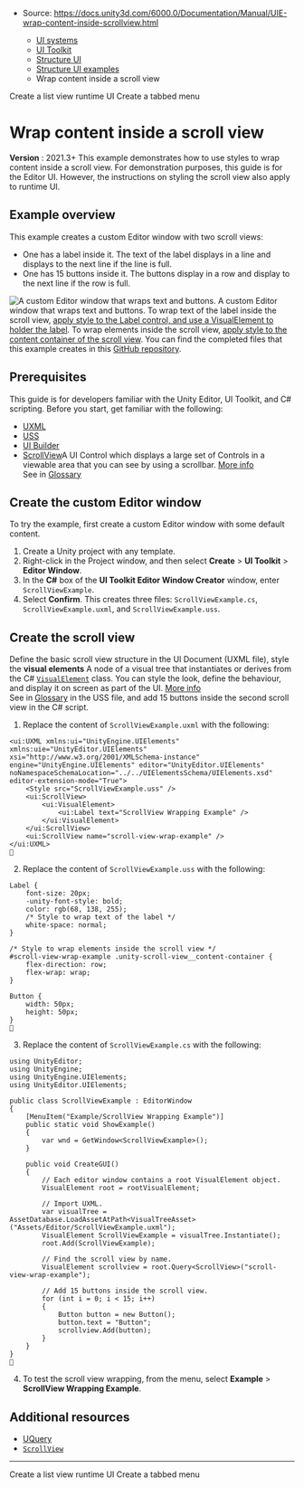 * Source: https://docs.unity3d.com/6000.0/Documentation/Manual/UIE-wrap-content-inside-scrollview.html

  * [UI systems](https://docs.unity3d.com/6000.0/Documentation/Manual/UIToolkits.html)
  * [UI Toolkit](https://docs.unity3d.com/6000.0/Documentation/Manual/UIElements.html)
  * [Structure UI](https://docs.unity3d.com/6000.0/Documentation/Manual/UIE-structure-ui.html)
  * [Structure UI examples](https://docs.unity3d.com/6000.0/Documentation/Manual/UIE-uxml-examples.html)
  * Wrap content inside a scroll view


[](https://docs.unity3d.com/6000.0/Documentation/Manual/UIE-HowTo-CreateRuntimeUI.html)
Create a list view runtime UI
[](https://docs.unity3d.com/6000.0/Documentation/Manual/UIE-create-tabbed-menu-for-runtime.html)
Create a tabbed menu
# Wrap content inside a scroll view
**Version** : 2021.3+
This example demonstrates how to use styles to wrap content inside a scroll view. For demonstration purposes, this guide is for the Editor UI. However, the instructions on styling the scroll view also apply to runtime UI.
## Example overview
This example creates a custom Editor window with two scroll views:
  * One has a label inside it. The text of the label displays in a line and displays to the next line if the line is full.
  * One has 15 buttons inside it. The buttons display in a row and display to the next line if the row is full.

![A custom Editor window that wraps text and buttons.](https://docs.unity3d.com/6000.0/Documentation/uploads/Main/uxml/scroll-view-wrapping.png) A custom Editor window that wraps text and buttons.
To wrap text of the label inside the scroll view, [apply style to the Label control, and use a VisualElement to holder the label](https://docs.unity3d.com/6000.0/Documentation/Manual/UIE-uxml-element-ScrollView.html#wrap-text-of-elements-inside-scrollview).
To wrap elements inside the scroll view, [apply style to the content container of the scroll view](https://docs.unity3d.com/6000.0/Documentation/Manual/UIE-uxml-element-ScrollView.html#wrap-elements-inside-scrollview).
You can find the completed files that this example creates in this [GitHub repository](https://github.com/Unity-Technologies/ui-toolkit-manual-code-examples/tree/master/wrap-content-inside-scrollview).
## Prerequisites
This guide is for developers familiar with the Unity Editor, UI Toolkit, and C# scripting. Before you start, get familiar with the following:
  * [UXML](https://docs.unity3d.com/6000.0/Documentation/Manual/UIE-UXML.html)
  * [USS](https://docs.unity3d.com/6000.0/Documentation/Manual/UIE-USS.html)
  * [UI Builder](https://docs.unity3d.com/6000.0/Documentation/Manual/UIBuilder.html)
  * [ScrollView](https://docs.unity3d.com/6000.0/Documentation/Manual/UIE-uxml-element-ScrollView.html)A UI Control which displays a large set of Controls in a viewable area that you can see by using a scrollbar. [More info](https://docs.unity3d.com/6000.0/Documentation/Manual/UIE-uxml-element-ScrollView.html)  
See in [Glossary](https://docs.unity3d.com/6000.0/Documentation/Manual/Glossary.html#ScrollView)


## Create the custom Editor window
To try the example, first create a custom Editor window with some default content.
  1. Create a Unity project with any template.
  2. Right-click in the Project window, and then select **Create** > **UI Toolkit** > **Editor Window**.
  3. In the **C#** box of the **UI Toolkit Editor Window Creator** window, enter `ScrollViewExample`.
  4. Select **Confirm**. This creates three files: `ScrollViewExample.cs`, `ScrollViewExample.uxml`, and `ScrollViewExample.uss`.


## Create the scroll view
Define the basic scroll view structure in the UI Document (UXML file), style the **visual elements** A node of a visual tree that instantiates or derives from the C# [`VisualElement`](https://docs.unity3d.com/6000.0/Documentation/ScriptReference/UIElements.VisualElement.html) class. You can style the look, define the behaviour, and display it on screen as part of the UI. [More info](https://docs.unity3d.com/6000.0/Documentation/Manual/UIE-VisualTree.html)  
See in [Glossary](https://docs.unity3d.com/6000.0/Documentation/Manual/Glossary.html#Visualelement) in the USS file, and add 15 buttons inside the second scroll view in the C# script.
  1. Replace the content of `ScrollViewExample.uxml` with the following:
```
<ui:UXML xmlns:ui="UnityEngine.UIElements" xmlns:uie="UnityEditor.UIElements" xsi="http://www.w3.org/2001/XMLSchema-instance" engine="UnityEngine.UIElements" editor="UnityEditor.UIElements" noNamespaceSchemaLocation="../../UIElementsSchema/UIElements.xsd" editor-extension-mode="True">
    <Style src="ScrollViewExample.uss" />
    <ui:ScrollView>
        <ui:VisualElement>
            <ui:Label text="ScrollView Wrapping Example" />
        </ui:VisualElement>
    </ui:ScrollView>
    <ui:ScrollView name="scroll-view-wrap-example" />
</ui:UXML>

```

  2. Replace the content of `ScrollViewExample.uss` with the following:
```
Label {
    font-size: 20px;
    -unity-font-style: bold;
    color: rgb(68, 138, 255);
    /* Style to wrap text of the label */
    white-space: normal;
}

/* Style to wrap elements inside the scroll view */
#scroll-view-wrap-example .unity-scroll-view__content-container {
    flex-direction: row;
    flex-wrap: wrap;
}

Button {
    width: 50px;
    height: 50px;
}

```

  3. Replace the content of `ScrollViewExample.cs` with the following:
```
using UnityEditor;
using UnityEngine;
using UnityEngine.UIElements;
using UnityEditor.UIElements;

public class ScrollViewExample : EditorWindow
{
    [MenuItem("Example/ScrollView Wrapping Example")]
    public static void ShowExample()
    {
        var wnd = GetWindow<ScrollViewExample>();
    }

    public void CreateGUI()
    {
        // Each editor window contains a root VisualElement object.
        VisualElement root = rootVisualElement;

        // Import UXML.
        var visualTree = AssetDatabase.LoadAssetAtPath<VisualTreeAsset>("Assets/Editor/ScrollViewExample.uxml");
        VisualElement ScrollViewExample = visualTree.Instantiate();
        root.Add(ScrollViewExample);

        // Find the scroll view by name.
        VisualElement scrollview = root.Query<ScrollView>("scroll-view-wrap-example");
            
        // Add 15 buttons inside the scroll view.
        for (int i = 0; i < 15; i++) 
        {
            Button button = new Button();
            button.text = "Button";
            scrollview.Add(button);
        }
    }
}

```

  4. To test the scroll view wrapping, from the menu, select **Example** > **ScrollView Wrapping Example**.


## Additional resources
  * [UQuery](https://docs.unity3d.com/6000.0/Documentation/Manual/UIE-UQuery.html)
  * [`ScrollView`](https://docs.unity3d.com/6000.0/Documentation/ScriptReference/UIElements.ScrollView.html)


* * *
[](https://docs.unity3d.com/6000.0/Documentation/Manual/UIE-HowTo-CreateRuntimeUI.html)
Create a list view runtime UI
[](https://docs.unity3d.com/6000.0/Documentation/Manual/UIE-create-tabbed-menu-for-runtime.html)
Create a tabbed menu
